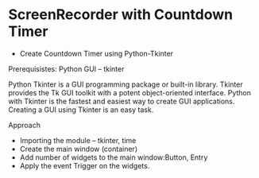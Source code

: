 # ScreenRecorder with Countdown Timer
- Create Countdown Timer using Python-Tkinter


Prerequisistes: Python GUI – tkinter


Python Tkinter is a GUI programming package or built-in library. Tkinter provides the Tk GUI toolkit with a potent object-oriented interface. Python with Tkinter is the fastest and easiest way to create GUI applications. Creating a GUI using Tkinter is an easy task.

Approach

* Importing the module – tkinter, time
* Create the main window (container)
* Add number of widgets to the main window:Button, Entry
* Apply the event Trigger on the widgets.
